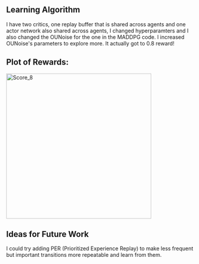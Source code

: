 
## Learning Algorithm
I have two critics, one replay buffer that is shared across agents and one actor network also shared across agents, I changed hyperparamters and I also changed the OUNoise for the one in the MADDPG code. I increased OUNoise's parameters to explore more. It actually got to 0.8 reward!

## Plot of Rewards:
<img width="388" alt="Score_8" src="https://github.com/alejandro-armenta/Tennis/assets/81542828/d9454618-9944-4719-b4ab-642e5e1e9f6a">

## Ideas for Future Work
I could try adding PER (Prioritized Experience Replay) to make less frequent but important transitions more repeatable and learn from them.
